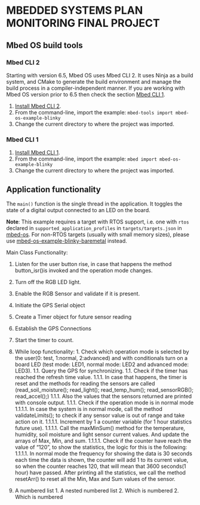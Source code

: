 # MBEDDED SYSTEMS PLAN MONITORING FINAL PROJECT


## Mbed OS build tools

### Mbed CLI 2
Starting with version 6.5, Mbed OS uses Mbed CLI 2. It uses Ninja as a build system, and CMake to generate the build environment and manage the build process in a compiler-independent manner. If you are working with Mbed OS version prior to 6.5 then check the section [Mbed CLI 1](#mbed-cli-1).
1. [Install Mbed CLI 2](https://os.mbed.com/docs/mbed-os/latest/build-tools/install-or-upgrade.html).
1. From the command-line, import the example: `mbed-tools import mbed-os-example-blinky`
1. Change the current directory to where the project was imported.

### Mbed CLI 1
1. [Install Mbed CLI 1](https://os.mbed.com/docs/mbed-os/latest/quick-start/offline-with-mbed-cli.html).
1. From the command-line, import the example: `mbed import mbed-os-example-blinky`
1. Change the current directory to where the project was imported.

## Application functionality

The `main()` function is the single thread in the application. It toggles the state of a digital output connected to an LED on the board.

**Note**: This example requires a target with RTOS support, i.e. one with `rtos` declared in `supported_application_profiles` in `targets/targets.json` in [mbed-os](https://github.com/ARMmbed/mbed-os). For non-RTOS targets (usually with small memory sizes), please use [mbed-os-example-blinky-baremetal](https://github.com/ARMmbed/mbed-os-example-blinky-baremetal) instead.

Main Class Functionality:

1. Listen for the user button rise, in case that happens the method button_isr()is invoked and the operation mode changes.
2. Turn off the RGB LED light.
3. Enable the RGB Sensor and validate if it is present.
4. Initiate the GPS Serial object
5. Create a Timer object for future sensor reading
6. Establish the GPS Connections
7. Start the timer to count.
8. While loop functionality:
         1.   Check which operation mode is selected by the user(0: test, 1:normal, 2:advanced) and with conditionals turn on a board LED (test mode: LED1, normal mode: LED2 and advanced mode: LED3).
1.1.   Query the GPS for synchronizing.
1.1.   Check if the timer has reached the refresh time value.
1.1.1.     In case that happens, the timer is reset and the methods for reading the sensors are called (read_soil_moisture(); read_light();           read_temp_hum(); read_sensorRGB(); read_accel();)
1.1.1.      Also the values that the sensors returned are printed with console output.
1.1.1.      Check if the operation mode is in normal mode
1.1.1.1.         In case the system is in normal mode, call the method validateLimits(); to check if any sensor value is out of range and take action on it.
1.1.1.1.         Increment by 1 a counter variable (for 1 hour statistics future use).
1.1.1.1.         Call the maxMinSum() method for the temperature, humidity, soil moisture and light sensor current values. And update the arrays of Max, Min, and sum.
1.1.1.1.         Check if the counter have reach the value of “120”, to show the statistics, the logic for this is the following: 
1.1.1.1.        In normal mode the frequency for showing the data is 30 seconds each time the data is shown, the counter will add 1 to its current value, so when the counter reaches 120, that will mean that 3600 seconds(1 hour) have passed. After printing all the statistics, we call the method resetArr() to reset all the Min, Max and Sum values of the sensor.


1. A numbered list
              1. A nested numbered list
              2. Which is numbered
          2. Which is numbered

